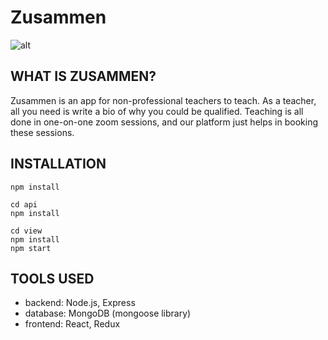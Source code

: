 # Zusammen

![alt](https://images.unsplash.com/photo-1523240795612-9a054b0db644?ixlib=rb-1.2.1&ixid=eyJhcHBfaWQiOjEyMDd9&auto=format&fit=crop&w=1050&q=80)
## WHAT IS ZUSAMMEN?
Zusammen is an app for non-professional teachers to teach. As a teacher, all you need is write a bio of why you could be qualified. Teaching is all done in one-on-one zoom sessions, and our platform just helps in booking these sessions.

## INSTALLATION
```
npm install 

cd api
npm install

cd view
npm install
npm start
```

## TOOLS USED
- backend: Node.js, Express
- database: MongoDB (mongoose library)
- frontend: React, Redux
